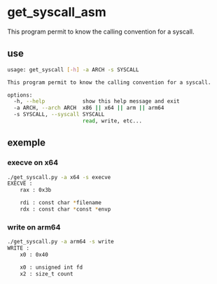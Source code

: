# get_syscall_asm

This program permit to know the calling convention for a syscall.

## use

```bash
usage: get_syscall [-h] -a ARCH -s SYSCALL

This program permit to know the calling convention for a syscall.

options:
  -h, --help            show this help message and exit
  -a ARCH, --arch ARCH  x86 || x64 || arm || arm64
  -s SYSCALL, --syscall SYSCALL
                        read, write, etc...
```

## exemple

### execve on x64

```bash
./get_syscall.py -a x64 -s execve
EXECVE :
    rax : 0x3b

    rdi : const char *filename
    rdx : const char *const *envp
```

### write on arm64

```bash
./get_syscall.py -a arm64 -s write
WRITE :
    x0 : 0x40

    x0 : unsigned int fd
    x2 : size_t count
```
